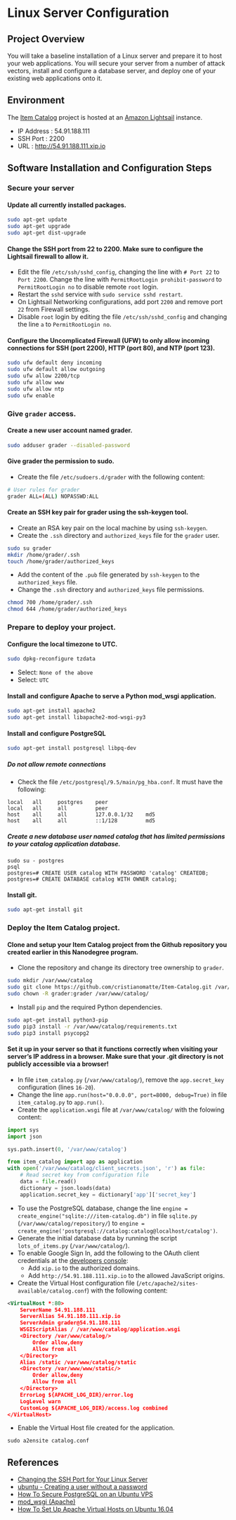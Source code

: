 # Linux Server Configuration


## Project Overview
You will take a baseline installation of a Linux server and prepare it to host your web applications. You will secure your server from a number of attack vectors, install and configure a database server, and deploy one of your existing web applications onto it.


## Environment
The [Item Catalog](https://github.com/cristianomatte/Item-Catalog) project is hosted at an [Amazon Lightsail](https://lightsail.aws.amazon.com) instance.
- IP Address : 54.91.188.111
- SSH Port : 2200
- URL : http://54.91.188.111.xip.io


## Software Installation and Configuration Steps

### Secure your server

#### Update all currently installed packages.
```bash
sudo apt-get update
sudo apt-get upgrade
sudo apt-get dist-upgrade
```

#### Change the SSH port from 22 to 2200. Make sure to configure the Lightsail firewall to allow it.
- Edit the file `/etc/ssh/sshd_config`, changing the line with `# Port 22` to `Port 2200`. Change the line with `PermitRootLogin prohibit-password` to `PermitRootLogin no` to disable remote `root` login.
- Restart the `sshd` service with `sudo service sshd restart`.
- On Lightsail Networking configurations, add port `2200` and remove port `22` from Firewall settings.
- Disable `root` login by editing the file `/etc/ssh/sshd_config` and changing the line `a` to `PermitRootLogin no`.

#### Configure the Uncomplicated Firewall (UFW) to only allow incoming connections for SSH (port 2200), HTTP (port 80), and NTP (port 123).
```bash
sudo ufw default deny incoming
sudo ufw default allow outgoing
sudo ufw allow 2200/tcp
sudo ufw allow www
sudo ufw allow ntp
sudo ufw enable
```

### Give `grader` access.
#### Create a new user account named grader.
```bash
sudo adduser grader --disabled-password
```
#### Give grader the permission to sudo.
- Create the file `/etc/sudoers.d/grader` with the following content:
```bash
# User rules for grader
grader ALL=(ALL) NOPASSWD:ALL
```
#### Create an SSH key pair for grader using the ssh-keygen tool.
- Create an RSA key pair on the local machine by using `ssh-keygen`.
- Create the `.ssh` directory and `authorized_keys` file for the `grader` user.
```bash
sudo su grader
mkdir /home/grader/.ssh
touch /home/grader/authorized_keys
```
- Add the content of the `.pub` file generated by `ssh-keygen` to the `authorized_keys` file.
- Change the `.ssh` directory and `authorized_keys` file permissions.
```bash
chmod 700 /home/grader/.ssh
chmod 644 /home/grader/authorized_keys
```

### Prepare to deploy your project.
#### Configure the local timezone to UTC.
```bash
sudo dpkg-reconfigure tzdata
```
- Select: `None of the above` 
- Select: `UTC`

#### Install and configure Apache to serve a Python mod_wsgi application.
```bash
sudo apt-get install apache2
sudo apt-get install libapache2-mod-wsgi-py3
```

#### Install and configure PostgreSQL
```bash
sudo apt-get install postgresql libpq-dev
```

##### Do not allow remote connections
- Check the file `/etc/postgresql/9.5/main/pg_hba.conf`. It must have the following:
```
local   all     postgres    peer
local   all     all         peer
host    all     all         127.0.0.1/32    md5
host    all     all         ::1/128         md5
```

##### Create a new database user named catalog that has limited permissions to your catalog application database.
```
sudo su - postgres
psql
postgres=# CREATE USER catalog WITH PASSWORD 'catalog' CREATEDB;
postgres=# CREATE DATABASE catalog WITH OWNER catalog;
```

#### Install git.
``` bash
sudo apt-get install git
```

### Deploy the Item Catalog project.
#### Clone and setup your Item Catalog project from the Github repository you created earlier in this Nanodegree program.
- Clone the repository and change its directory tree ownership to `grader`.
```bash
sudo mkdir /var/www/catalog
sudo git clone https://github.com/cristianomatte/Item-Catalog.git /var/www/catalog/
sudo chown -R grader:grader /var/www/catalog/
```
- Install `pip` and the required Python dependencies.
```bash
sudo apt-get install python3-pip
sudo pip3 install -r /var/www/catalog/requirements.txt
sudo pip3 install psycopg2
```

#### Set it up in your server so that it functions correctly when visiting your server’s IP address in a browser. Make sure that your .git directory is not publicly accessible via a browser!
- In file `item_catalog.py` (`/var/www/catalog/`), remove the `app.secret_key` configuration (lines `16-20`).
- Change the line `app.run(host="0.0.0.0", port=8000, debug=True)` in file `item_catalog.py` to `app.run()`.
- Create the `application.wsgi` file at `/var/www/catalog/` with the folowing content:
```python
import sys
import json

sys.path.insert(0, '/var/www/catalog')

from item_catalog import app as application
with open('/var/www/catalog/client_secrets.json', 'r') as file:
    # Read secret key from configuration file
    data = file.read()
    dictionary = json.loads(data)
    application.secret_key = dictionary['app']['secret_key']
```
- To use the PostgreSQL database, change the line `engine = create_engine("sqlite:///item-catalog.db")` in file `sqlite.py` (`/var/www/catalog/repository/`) to `engine = create_engine('postgresql://catalog:catalog@localhost/catalog')`.
- Generate the initial database data by running the script `lots_of_items.py` (`/var/www/catalog/`).
- To enable Google Sign In, add the following to the OAuth client credentials at the [developers console](https://console.developers.google.com):
    - Add `xip.io` to the authorized domains.
    - Add `http://54.91.188.111.xip.io` to the allowed JavaScript origins.
- Create the Virtual Host configuration file (`/etc/apache2/sites-available/catalog.conf`) with the following content:
```xml
<VirtualHost *:80>
    ServerName 54.91.188.111
    ServerAlias 54.91.188.111.xip.io
    ServerAdmin grader@54.91.188.111
    WSGIScriptAlias / /var/www/catalog/application.wsgi
    <Directory /var/www/catalog/>
        Order allow,deny
        Allow from all
    </Directory>
    Alias /static /var/www/catalog/static
    <Directory /var/www/www/static/>
        Order allow,deny
        Allow from all
    </Directory>
    ErrorLog ${APACHE_LOG_DIR}/error.log
    LogLevel warn
    CustomLog ${APACHE_LOG_DIR}/access.log combined
</VirtualHost>
```
-  Enable the Virtual Host file created for the application.
```
sudo a2ensite catalog.conf
```


## References

- [Changing the SSH Port for Your Linux Server](https://www.godaddy.com/help/changing-the-ssh-port-for-your-linux-server-7306)
- [ubuntu - Creating a user without a password](https://unix.stackexchange.com/questions/56765/creating-an-user-without-a-password)
- [How To Secure PostgreSQL on an Ubuntu VPS](https://www.digitalocean.com/community/tutorials/how-to-secure-postgresql-on-an-ubuntu-vps)
- [mod_wsgi (Apache)](http://flask.pocoo.org/docs/1.0/deploying/mod_wsgi/)
- [How To Set Up Apache Virtual Hosts on Ubuntu 16.04](https://www.digitalocean.com/community/tutorials/how-to-set-up-apache-virtual-hosts-on-ubuntu-16-04)
